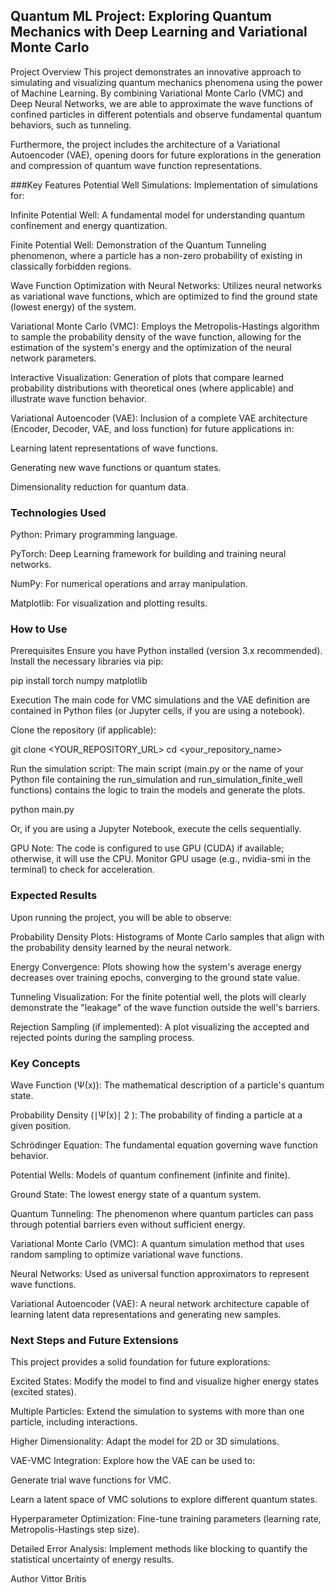 ## Quantum ML Project: Exploring Quantum Mechanics with Deep Learning and Variational Monte Carlo
Project Overview
This project demonstrates an innovative approach to simulating and visualizing quantum mechanics phenomena using the power of Machine Learning. By combining Variational Monte Carlo (VMC) and Deep Neural Networks, we are able to approximate the wave functions of confined particles in different potentials and observe fundamental quantum behaviors, such as tunneling.

Furthermore, the project includes the architecture of a Variational Autoencoder (VAE), opening doors for future explorations in the generation and compression of quantum wave function representations.

###Key Features
Potential Well Simulations: Implementation of simulations for:

Infinite Potential Well: A fundamental model for understanding quantum confinement and energy quantization.

Finite Potential Well: Demonstration of the Quantum Tunneling phenomenon, where a particle has a non-zero probability of existing in classically forbidden regions.

Wave Function Optimization with Neural Networks: Utilizes neural networks as variational wave functions, which are optimized to find the ground state (lowest energy) of the system.

Variational Monte Carlo (VMC): Employs the Metropolis-Hastings algorithm to sample the probability density of the wave function, allowing for the estimation of the system's energy and the optimization of the neural network parameters.

Interactive Visualization: Generation of plots that compare learned probability distributions with theoretical ones (where applicable) and illustrate wave function behavior.

Variational Autoencoder (VAE): Inclusion of a complete VAE architecture (Encoder, Decoder, VAE, and loss function) for future applications in:

Learning latent representations of wave functions.

Generating new wave functions or quantum states.

Dimensionality reduction for quantum data.

### Technologies Used
Python: Primary programming language.

PyTorch: Deep Learning framework for building and training neural networks.

NumPy: For numerical operations and array manipulation.

Matplotlib: For visualization and plotting results.

### How to Use
Prerequisites
Ensure you have Python installed (version 3.x recommended).
Install the necessary libraries via pip:

pip install torch numpy matplotlib

Execution
The main code for VMC simulations and the VAE definition are contained in Python files (or Jupyter cells, if you are using a notebook).

Clone the repository (if applicable):

git clone <YOUR_REPOSITORY_URL>
cd <your_repository_name>

Run the simulation script:
The main script (main.py or the name of your Python file containing the run_simulation and run_simulation_finite_well functions) contains the logic to train the models and generate the plots.

python main.py

Or, if you are using a Jupyter Notebook, execute the cells sequentially.

GPU Note: The code is configured to use GPU (CUDA) if available; otherwise, it will use the CPU. Monitor GPU usage (e.g., nvidia-smi in the terminal) to check for acceleration.

### Expected Results
Upon running the project, you will be able to observe:

Probability Density Plots: Histograms of Monte Carlo samples that align with the probability density learned by the neural network.

Energy Convergence: Plots showing how the system's average energy decreases over training epochs, converging to the ground state value.

Tunneling Visualization: For the finite potential well, the plots will clearly demonstrate the "leakage" of the wave function outside the well's barriers.

Rejection Sampling (if implemented): A plot visualizing the accepted and rejected points during the sampling process.

### Key Concepts
Wave Function (Ψ(x)): The mathematical description of a particle's quantum state.

Probability Density (∣Ψ(x)∣ 
2
 ): The probability of finding a particle at a given position.

Schrödinger Equation: The fundamental equation governing wave function behavior.

Potential Wells: Models of quantum confinement (infinite and finite).

Ground State: The lowest energy state of a quantum system.

Quantum Tunneling: The phenomenon where quantum particles can pass through potential barriers even without sufficient energy.

Variational Monte Carlo (VMC): A quantum simulation method that uses random sampling to optimize variational wave functions.

Neural Networks: Used as universal function approximators to represent wave functions.

Variational Autoencoder (VAE): A neural network architecture capable of learning latent data representations and generating new samples.

### Next Steps and Future Extensions
This project provides a solid foundation for future explorations:

Excited States: Modify the model to find and visualize higher energy states (excited states).

Multiple Particles: Extend the simulation to systems with more than one particle, including interactions.

Higher Dimensionality: Adapt the model for 2D or 3D simulations.

VAE-VMC Integration: Explore how the VAE can be used to:

Generate trial wave functions for VMC.

Learn a latent space of VMC solutions to explore different quantum states.

Hyperparameter Optimization: Fine-tune training parameters (learning rate, Metropolis-Hastings step size).

Detailed Error Analysis: Implement methods like blocking to quantify the statistical uncertainty of energy results.

Author
Vittor Britis
